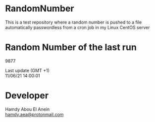 # RandomNumber    
This is a test repository where a random number is pushed to a file automatically passwordless from a cron job in my Linux CentOS server    
# Random Number of the last run   
9877
      
Last update (GMT +1)    
11/06/21 14:00:01
# Developer    
Hamdy Abou El Anein   
hamdy.aea@protonmail.com

